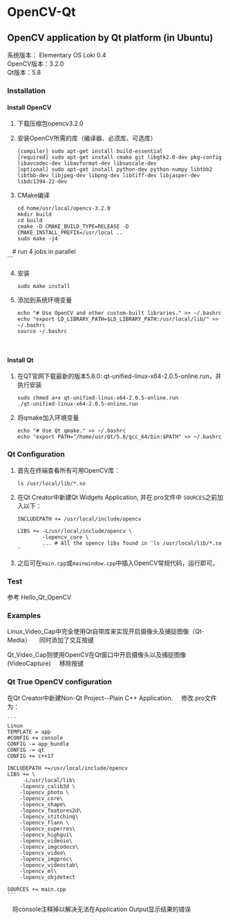 # OpenCV-Qt
OpenCV application by Qt platform (in Ubuntu)
---
  
系统版本： Elementary OS Loki 0.4  
OpenCV版本：3.2.0  
Qt版本：5.8

### Installation
#### Install OpenCV
1. 下载压缩包opencv3.2.0
2. 安装OpenCV所需的库（编译器、必须库、可选库）
	```
	[compiler] sudo apt-get install build-essential
	[required] sudo apt-get install cmake git libgtk2.0-dev pkg-config libavcodec-dev libavformat-dev libswscale-dev
	[optional] sudo apt-get install python-dev python-numpy libtbb2 libtbb-dev libjpeg-dev libpng-dev libtiff-dev libjasper-dev libdc1394-22-dev
	```
	
3. CMake编译  		
 	```  		
	cd home/usr/local/opencv-3.2.0  
    mkdir build  
    cd build  
    cmake -D CMAKE_BUILD_TYPE=RELEASE -D CMAKE_INSTALL_PREFIX=/usr/local ..  
    sudo make -j4
    # run 4 jobs in parallel	  
	```  			


4. 安装   
    ```  
    sudo make install  
    ``` 

  
  
5. 添加到系统环境变量  
    ```  
    echo "# Use OpenCV and other custom-built libraries." >> ~/.bashrc
    echo "export LD_LIBRARY_PATH=$LD_LIBRARY_PATH:/usr/local/lib/" >> ~/.bashrc
    source ~/.bashrc
    ```
  
   
  
  
#### Install Qt  

1. 在QT官网下载最新的版本5.8.0: qt-unified-linux-x64-2.0.5-online.run，并执行安装

    ```
    sudo chmod a+x qt-unified-linux-x64-2.0.5-online.run
    ./qt-unified-linux-x64-2.0.5-online.run
    ```  
2. 将qmake加入环境变量    
	```  		
	echo "# Use Qt qmake." >> ~/.bashrc
	echo "export PATH="/home/usr/Qt/5.8/gcc_64/bin:$PATH" >> ~/.bashrc
	```	

  
  
### Qt Configuration
1. 首先在终端查看所有可用OpenCV库：  
    ```  
	ls /usr/local/lib/*.so  
    ```  
2. 在Qt Creator中新建Qt Widgets Application, 并在.pro文件中 `SOURCES`之前加入以下：     
    ```
    INCLUDEPATH += /usr/local/include/opencv  
    
    LIBS += -L/usr/local/include/opencv \        
            -lopencv_core \                
            ... # All the opencv libs found in 'ls /usr/local/lib/*.so '    
    ```  
3. 之后可在`main.cpp`或`mainwindow.cpp`中插入OpenCV常规代码，运行即可。  

### Test
参考 Hello_Qt_OpenCV



### Examples
Linux_Video_Cap中完全使用Qt自带库来实现开启摄像头及捕捉图像（Qt-Media）    
同时添加了交互按键       


Qt_Video_Cap则使用OpenCV在Qt窗口中开启摄像头以及捕捉图像(VideoCapture)     
移除按键

### Qt True OpenCV configuration    
在Qt Creator中新建Non-Qt Project--Plain C++ Application.     
修改.pro文件为：     
    
    ```   
    Linux
    TEMPLATE = app
    #CONFIG += console
    CONFIG -= app_bundle
    CONFIG -= qt
    CONFIG += c++17

    INCLUDEPATH +=/usr/local/include/opencv
    LIBS += \
         -L/usr/local/lib\
        -lopencv_calib3d \
        -lopencv_photo \
        -lopencv_core\
        -lopencv_shape\
        -lopencv_features2d\
        -lopencv_stitching\
        -lopencv_flann \
        -lopencv_superres\
        -lopencv_highgui\
        -lopencv_videoio\
        -lopencv_imgcodecs\
        -lopencv_video\
        -lopencv_imgproc\
        -lopencv_videostab\
        -lopencv_ml\
        -lopencv_objdetect

    SOURCES += main.cpp
    ```
    
    将console注释掉以解决无法在Application Output显示结果的错误
